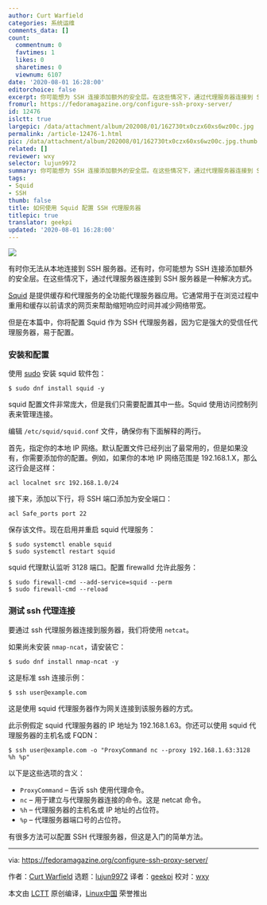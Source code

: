 ```yaml
---
author: Curt Warfield
categories: 系统运维
comments_data: []
count:
  commentnum: 0
  favtimes: 1
  likes: 0
  sharetimes: 0
  viewnum: 6107
date: '2020-08-01 16:28:00'
editorchoice: false
excerpt: 你可能想为 SSH 连接添加额外的安全层。在这些情况下，通过代理服务器连接到 SSH 服务器是一种解决方式。
fromurl: https://fedoramagazine.org/configure-ssh-proxy-server/
id: 12476
islctt: true
largepic: /data/attachment/album/202008/01/162730tx0czx60xs6wz00c.jpg
permalink: /article-12476-1.html
pic: /data/attachment/album/202008/01/162730tx0czx60xs6wz00c.jpg.thumb.jpg
related: []
reviewer: wxy
selector: lujun9972
summary: 你可能想为 SSH 连接添加额外的安全层。在这些情况下，通过代理服务器连接到 SSH 服务器是一种解决方式。
tags:
- Squid
- SSH
thumb: false
title: 如何使用 Squid 配置 SSH 代理服务器
titlepic: true
translator: geekpi
updated: '2020-08-01 16:28:00'
---
```


![](/data/attachment/album/202008/01/162730tx0czx60xs6wz00c.jpg)


有时你无法从本地连接到 SSH 服务器。还有时，你可能想为 SSH 连接添加额外的安全层。在这些情况下，通过代理服务器连接到 SSH 服务器是一种解决方式。


[Squid](http://www.squid-cache.org/) 是提供缓存和代理服务的全功能代理服务器应用。它通常用于在浏览过程中重用和缓存以前请求的网页来帮助缩短响应时间并减少网络带宽。


但是在本篇中，你将配置 Squid 作为 SSH 代理服务器，因为它是强大的受信任代理服务器，易于配置。


### 安装和配置


使用 [sudo](https://fedoramagazine.org/howto-use-sudo/) 安装 squid 软件包：



```
$ sudo dnf install squid -y

```

squid 配置文件非常庞大，但是我们只需要配置其中一些。Squid 使用访问控制列表来管理连接。


编辑 `/etc/squid/squid.conf` 文件，确保你有下面解释的两行。


首先，指定你的本地 IP 网络。默认配置文件已经列出了最常用的，但是如果没有，你需要添加你的配置。例如，如果你的本地 IP 网络范围是 192.168.1.X，那么这行会是这样：



```
acl localnet src 192.168.1.0/24

```

接下来，添加以下行，将 SSH 端口添加为安全端口：



```
acl Safe_ports port 22

```

保存该文件。现在启用并重启 squid 代理服务：



```
$ sudo systemctl enable squid
$ sudo systemctl restart squid

```

squid 代理默认监听 3128 端口。配置 firewalld 允许此服务：



```
$ sudo firewall-cmd --add-service=squid --perm
$ sudo firewall-cmd --reload

```

### 测试 ssh 代理连接


要通过 ssh 代理服务器连接到服务器，我们将使用 `netcat`。


如果尚未安装 `nmap-ncat`，请安装它：



```
$ sudo dnf install nmap-ncat -y

```

这是标准 ssh 连接示例：



```
$ ssh user@example.com

```

这是使用 squid 代理服务器作为网关连接到该服务器的方式。


此示例假定 squid 代理服务器的 IP 地址为 192.168.1.63。你还可以使用 squid 代理服务器的主机名或 FQDN：



```
$ ssh user@example.com -o "ProxyCommand nc --proxy 192.168.1.63:3128 %h %p"

```

以下是这些选项的含义：


* `ProxyCommand` – 告诉 ssh 使用代理命令。
* `nc` – 用于建立与代理服务器连接的命令。这是 netcat 命令。
* `%h` – 代理服务器的主机名或 IP 地址的占位符。
* `%p` – 代理服务器端口号的占位符。


有很多方法可以配置 SSH 代理服务器，但这是入门​​的简单方法。




---


via: <https://fedoramagazine.org/configure-ssh-proxy-server/>


作者：[Curt Warfield](https://fedoramagazine.org/author/rcurtiswarfield/) 选题：[lujun9972](https://github.com/lujun9972) 译者：[geekpi](https://github.com/geekpi) 校对：[wxy](https://github.com/wxy)


本文由 [LCTT](https://github.com/LCTT/TranslateProject) 原创编译，[Linux中国](https://linux.cn/) 荣誉推出